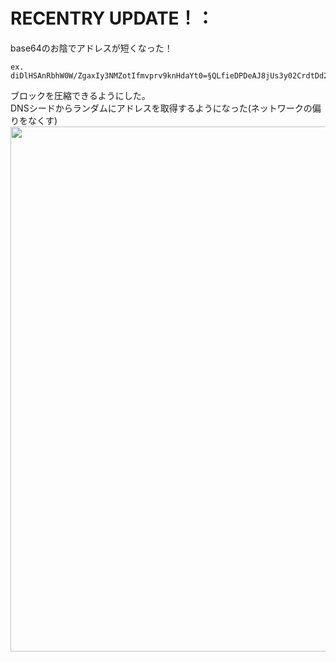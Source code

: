 # RECENTRY UPDATE！：
 base64のお陰でアドレスが短くなった！<br />
 
```
ex. diDlHSAnRbhW0W/ZgaxIy3NMZotIfmvprv9knHdaYt0=§QLfieDPDeAJ8jUs3y02CrdtDd2AnSXqONb9HQiEskbQ=
```

 ブロックを圧縮できるようにした。<br />
 DNSシードからランダムにアドレスを取得するようになった(ネットワークの偏りをなくす)<br />
<image style="width:840px;height=auto;" src="image/scr.png"/>
